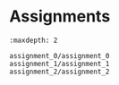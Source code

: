 # Assignments

```{toctree}
:maxdepth: 2

assignment_0/assignment_0
assignment_1/assignment_1
assignment_2/assignment_2
```
